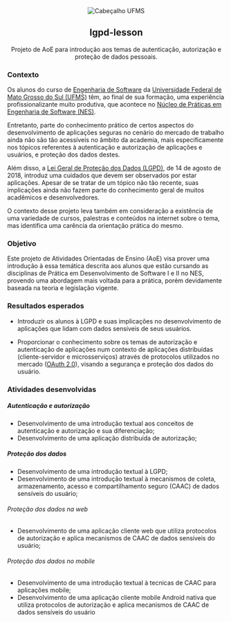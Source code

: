 <div align="center">

<img alt="Cabeçalho UFMS" src="https://raw.githubusercontent.com/nes-facom/templates/main/.assets/cabecalho_docs.png" />

## lgpd-lesson

Projeto de AoE para introdução aos temas de autenticação, autorização e proteção de dados pessoais.

</div>

### Contexto

Os alunos do curso de [Engenharia de Software](https://www.facom.ufms.br/engenharia-de-software/) da [Universidade Federal de Mato Grosso do Sul (UFMS)](https://www.ufms.br/) têm, ao final de sua formação, uma experiência profissionalizante muito produtiva, que acontece no [Núcleo de Práticas em Engenharia de Software (NES)](https://nes.facom.ufms.br/).

Entretanto, parte do conhecimento prático de certos aspectos do desenvolvimento de aplicações seguras no cenário do mercado de trabalho ainda não são tão acessíveis no âmbito da academia, mais especificamente nos tópicos referentes à autenticação e autorização de aplicações e usuários, e proteção dos dados destes.

Além disso, a [Lei Geral de Proteção dos Dados (LGPD)](http://www.planalto.gov.br/ccivil_03/_ato2015-2018/2018/lei/l13709.htm), de 14 de agosto de 2018, introduz uma cuidados que devem ser observados por estar aplicações. Apesar de se tratar de um tópico não tão recente, suas implicações ainda não fazem parte do conhecimento geral de muitos acadêmicos e desenvolvedores.

O contexto desse projeto leva também em consideração a existência de uma variedade de cursos, palestras e conteúdos na internet sobre o tema, mas identifica uma carência da orientação prática do mesmo.

### Objetivo

Este projeto de Atividades Orientadas de Ensino (AoE) visa prover uma introdução à essa temática descrita aos alunos que estão cursando as disciplinas de Prática em Desenvolvimento de Software I e II no NES, provendo uma abordagem mais voltada para a prática, porém devidamente baseada na teoria e legislação vigente.

### Resultados esperados

- Introduzir os alunos à LGPD e suas implicações no desenvolvimento de aplicações que lidam com dados sensíveis de seus usuários.

- Proporcionar o conhecimento sobre os temas de autorização e autenticação de aplicações num contexto de aplicações distribuídas (cliente-servidor e microsserviços) através de protocolos utilizados no mercado ([OAuth 2.0](https://oauth.net/2/)), visando a segurança e proteção dos dados do usuário.

### Atividades desenvolvidas

##### Autenticação e autorização

- Desenvolvimento de uma introdução textual aos conceitos de autenticação e autorização e sua diferenciação;
- Desenvolvimento de uma aplicação distribuída de autorização;

##### Proteção dos dados

- Desenvolvimento de uma introdução textual à LGPD;
- Desenvolvimento de uma introdução textual à mecanismos de coleta, armazenamento, acesso e compartilhamento seguro (CAAC) de dados sensíveis do usuário;

###### Proteção dos dados na web

- Desenvolvimento de uma aplicação cliente web que utiliza protocolos de autorização e aplica mecanismos de CAAC de dados sensíveis do usuário;

###### Proteção dos dados no mobile

- Desenvolvimento de uma introdução textual à tecnicas de CAAC para aplicações mobile;
- Desenvolvimento de uma aplicação cliente mobile Android nativa que utiliza protocolos de autorização e aplica mecanismos de CAAC de dados sensíveis do usuário
